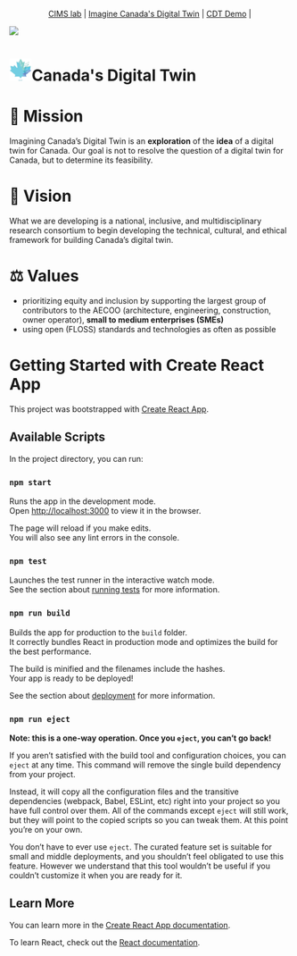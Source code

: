 <p align="center">
  <a href="https://canadasdigitaltwin.ca/">CIMS lab</a>
  |
  <a href="https://canadasdigitaltwin.ca/">Imagine Canada's Digital Twin</a>
  |
  <a href=https://cimsprojects.ca/CDT>CDT Demo</a>
  |
  <a href=https://nicoarellano.github.io/cdt/></a>
</p>

<img src="public/images/icdt.gif">
<h1><img src="public/icdt-logo.png" width="40">Canada's Digital Twin</h1>

# 🧭 Mission

Imagining Canada’s Digital Twin is an **exploration** of the **idea** of a digital twin for Canada.
Our goal is not to resolve the question of a digital twin for Canada, but to determine its feasibility.

# 🔭 Vision

What we are developing is a national, inclusive, and multidisciplinary research consortium to begin developing the technical, cultural, and ethical framework for building Canada’s digital twin.

# ⚖️ Values

- prioritizing equity and inclusion by supporting the largest group of contributors to the AECOO (architecture, engineering, construction, owner operator), **small to medium enterprises (SMEs)**
- using open (FLOSS) standards and technologies as often as possible

# Getting Started with Create React App

This project was bootstrapped with [Create React App](https://github.com/facebook/create-react-app).

## Available Scripts

In the project directory, you can run:

### `npm start`

Runs the app in the development mode.\
Open [http://localhost:3000](http://localhost:3000) to view it in the browser.

The page will reload if you make edits.\
You will also see any lint errors in the console.

### `npm test`

Launches the test runner in the interactive watch mode.\
See the section about [running tests](https://facebook.github.io/create-react-app/docs/running-tests) for more information.

### `npm run build`

Builds the app for production to the `build` folder.\
It correctly bundles React in production mode and optimizes the build for the best performance.

The build is minified and the filenames include the hashes.\
Your app is ready to be deployed!

See the section about [deployment](https://facebook.github.io/create-react-app/docs/deployment) for more information.

### `npm run eject`

**Note: this is a one-way operation. Once you `eject`, you can’t go back!**

If you aren’t satisfied with the build tool and configuration choices, you can `eject` at any time. This command will remove the single build dependency from your project.

Instead, it will copy all the configuration files and the transitive dependencies (webpack, Babel, ESLint, etc) right into your project so you have full control over them. All of the commands except `eject` will still work, but they will point to the copied scripts so you can tweak them. At this point you’re on your own.

You don’t have to ever use `eject`. The curated feature set is suitable for small and middle deployments, and you shouldn’t feel obligated to use this feature. However we understand that this tool wouldn’t be useful if you couldn’t customize it when you are ready for it.

## Learn More

You can learn more in the [Create React App documentation](https://facebook.github.io/create-react-app/docs/getting-started).

To learn React, check out the [React documentation](https://reactjs.org/).
